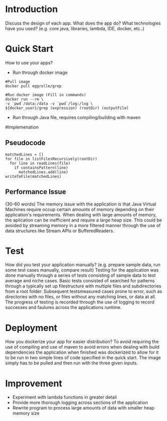 # Introduction

Discuss the design of each app. What does the app do? What technologies have you used? (e.g. core java, libraries, lambda, IDE, docker, etc..)

# Quick Start
How to use your apps? 
- Run through docker image
```
#Pull image
docker pull eggrolle/grep

#Run docker image (Fill in commands)
docker run --rm \
-v `pwd`/data:/data -v `pwd`/log:/log \
${docker_user}/grep (expression) (rootDir) (outputFile)
```
- Run through Java file, requires compiling/building with maven

#Implemenation
## Pseudocode
```
matchedLines = []
for file in listFilesRecursively(rootDir)
  for line in readLines(file)
    if containsPattern(line)
      matchedLines.add(line)
writeToFile(matchedLines)
```
## Performance Issue
(30-60 words)
The memory issue with the application is that Java Virtual Machines require occup certain amounts of memory depending on their application's requirements. When dealing
with large amounts of memory, the aplication can be inefficient and require a large heap size. This could be avoided by streaming memory in a more filtered manner
through the use of data structures like Stream APIs or BufferedReaders.

# Test
How did you test your application manually? (e.g. prepare sample data, run some test cases manually, compare result)
Testing for the application was done manually through a series of tests consisting of sample data to test average and niche cases. Basic tests consisted of 
searched for patterns through a typically set up filestructure with multiple files and subdirectories from a root folder. Subsequent testsmeasured cases prone to error,
such as directories with no files, or files without any matching lines, or data at all. The progress of testing is recorded through the use of logging to record successes and 
faulures across the applications runtime.

# Deployment
How you dockerize your app for easier distribution?
To avoid requiring the use of compiling and use of maven to avoid errors when dealing with build dependencies the application when finished was dockerized to allow for it
to be run in two simple lines of code specified in the quick start. The image simply has to be pulled and then run with the three given inputs.

# Improvement
- Experiment with lambda functions in greater detail
- Provide more thorough logging across sections of the application
- Rewrite program to process large amounts of data with smaller heap memory size
